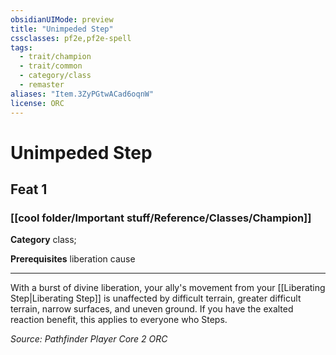 ```yaml
---
obsidianUIMode: preview
title: "Unimpeded Step"
cssclasses: pf2e,pf2e-spell
tags:
  - trait/champion
  - trait/common
  - category/class
  - remaster
aliases: "Item.3ZyPGtwACad6oqnW"
license: ORC
---
```

# Unimpeded Step
## Feat 1
### [[cool folder/Important stuff/Reference/Classes/Champion]]

**Category** class; 



**Prerequisites** liberation cause
* * *
With a burst of divine liberation, your ally's movement from your [[Liberating Step|Liberating Step]] is unaffected by difficult terrain, greater difficult terrain, narrow surfaces, and uneven ground. If you have the exalted reaction benefit, this applies to everyone who Steps.

*Source: Pathfinder Player Core 2*
*ORC*